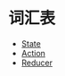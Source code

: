 # 词汇表
- [State](https://github.com/TinyScript/notes/blob/master/react/redux/State.md)
- [Action](https://github.com/TinyScript/notes/blob/master/react/redux/Action.md)
- [Reducer](https://github.com/TinyScript/notes/blob/master/react/redux/Reducer.md)